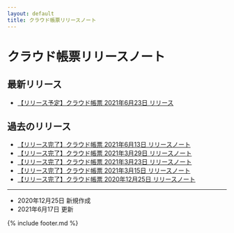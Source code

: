 ```yaml
---
layout: default
title: クラウド帳票リリースノート
---
```


# クラウド帳票リリースノート

## 最新リリース
* [【リリース予定】クラウド帳票 2021年6月23日 リリース](/cloudreport-docs/release-notes/20210623.html)

## 過去のリリース
* [【リリース完了】クラウド帳票 2021年6月13日 リリースノート](/cloudreport-docs/release-notes/20210613.html)
* [【リリース完了】クラウド帳票 2021年3月29日 リリースノート](/cloudreport-docs/release-notes/20210329.html)
* [【リリース完了】クラウド帳票 2021年3月23日 リリースノート](/cloudreport-docs/release-notes/20210323.html)
* [【リリース完了】クラウド帳票 2021年3月15日 リリースノート](/cloudreport-docs/release-notes/20210315.html)
* [【リリース完了】クラウド帳票 2020年12月25日 リリースノート](/cloudreport-docs/release-notes/20201225.html)

-----
* 2020年12月25日 新規作成
* 2021年6月17日 更新

{% include footer.md %}
